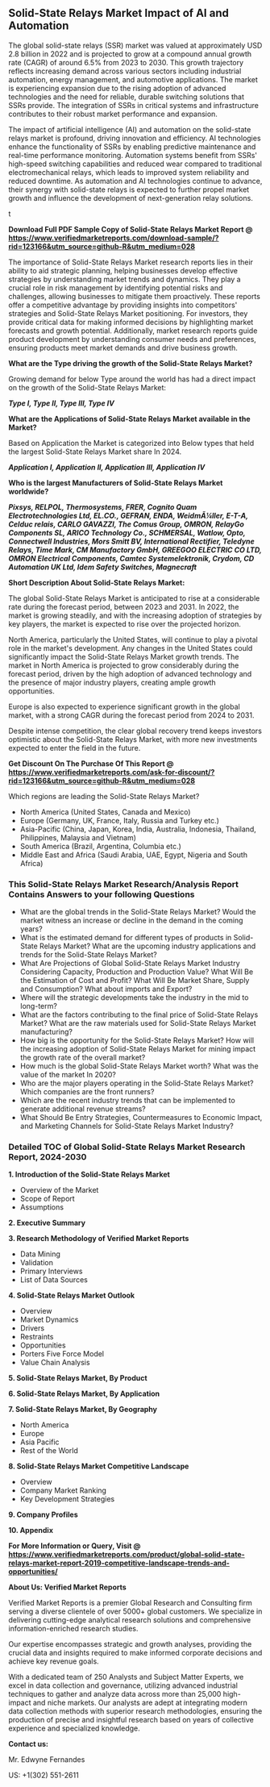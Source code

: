 <h2>Solid-State Relays Market Impact of AI and Automation</h2><p>The global solid-state relays (SSR) market was valued at approximately USD 2.8 billion in 2022 and is projected to grow at a compound annual growth rate (CAGR) of around 6.5% from 2023 to 2030. This growth trajectory reflects increasing demand across various sectors including industrial automation, energy management, and automotive applications. The market is experiencing expansion due to the rising adoption of advanced technologies and the need for reliable, durable switching solutions that SSRs provide. The integration of SSRs in critical systems and infrastructure contributes to their robust market performance and expansion.</p><p>The impact of artificial intelligence (AI) and automation on the solid-state relays market is profound, driving innovation and efficiency. AI technologies enhance the functionality of SSRs by enabling predictive maintenance and real-time performance monitoring. Automation systems benefit from SSRs' high-speed switching capabilities and reduced wear compared to traditional electromechanical relays, which leads to improved system reliability and reduced downtime. As automation and AI technologies continue to advance, their synergy with solid-state relays is expected to further propel market growth and influence the development of next-generation relay solutions.</p>t</p><p id="" class=""><strong>Download Full PDF Sample Copy of Solid-State Relays Market Report @ <a href="https://www.verifiedmarketreports.com/download-sample/?rid=123166&utm_source=github-R&utm_medium=028" target="_blank">https://www.verifiedmarketreports.com/download-sample/?rid=123166&utm_source=github-R&utm_medium=028</a></strong></p><p>The importance of&nbsp;Solid-State Relays Market research reports lies in their ability to aid strategic planning, helping businesses develop effective strategies by understanding market trends and dynamics. They play a crucial role in risk management by identifying potential risks and challenges, allowing businesses to mitigate them proactively. These reports offer a competitive advantage by providing insights into competitors' strategies and Solid-State Relays Market positioning. For investors, they provide critical data for making informed decisions by highlighting market forecasts and growth potential. Additionally, market research reports guide product development by understanding consumer needs and preferences, ensuring products meet market demands and drive business growth.</p><p><strong>What are the&nbsp;Type driving the growth of the Solid-State Relays Market?</strong></p><p id="" class="">Growing demand for below Type around the world has had a direct impact on the growth of the Solid-State Relays Market:</p><em><strong>Type I, Type II, Type III, Type IV</strong></em></p><strong>What are the&nbsp;Applications&nbsp;of Solid-State Relays Market available in the Market?</strong></p><p id="" class="">Based on Application the Market is categorized into Below types that held the largest Solid-State Relays Market share In 2024.</p><em><strong>Application I, Application II, Application III, Application IV</strong></em></p><strong>Who is the largest Manufacturers of Solid-State Relays Market worldwide?</strong></p><p><em><strong>Pixsys, RELPOL, Thermosystems, FRER, Cognito Quam Electrotechnologies Ltd, EL.CO., GEFRAN, ENDA, WeidmÃ¼ller, E-T-A, Celduc relais, CARLO GAVAZZI, The Comus Group, OMRON, RelayGo Components SL, ARICO Technology Co., SCHMERSAL, Watlow, Opto, Connectwell Industries, Mors Smitt BV, International Rectifier, Teledyne Relays, Time Mark, CM Manufactory GmbH, GREEGOO ELECTRIC CO LTD, OMRON Electrical Components, Camtec Systemelektronik, Crydom, CD Automation UK Ltd, Idem Safety Switches, Magnecraft</strong></em></p><p id="" class=""><strong>Short Description About Solid-State Relays Market:</strong></p><p>The global Solid-State Relays Market is anticipated to rise at a considerable rate during the forecast period, between 2023 and 2031. In 2022, the market is growing steadily, and with the increasing adoption of strategies by key players, the market is expected to rise over the projected horizon.</p><p>North America, particularly the United States, will continue to play a pivotal role in the market's development. Any changes in the United States could significantly impact the Solid-State Relays Market growth trends. The market in North America is projected to grow considerably during the forecast period, driven by the high adoption of advanced technology and the presence of major industry players, creating ample growth opportunities.</p><p>Europe is also expected to experience significant growth in the global market, with a strong CAGR during the forecast period from 2024 to 2031.</p><p>Despite intense competition, the clear global recovery trend keeps investors optimistic about the Solid-State Relays Market, with more new investments expected to enter the field in the future.</p><p id="" class=""><strong>Get Discount On The Purchase Of This Report @ <a href="https://www.verifiedmarketreports.com/ask-for-discount/?rid=123166&utm_source=github-R&utm_medium=028" target="_blank">https://www.verifiedmarketreports.com/ask-for-discount/?rid=123166&utm_source=github-R&utm_medium=028</a></strong></p>Which regions are leading the Solid-State Relays Market?</p><ul><li>North America (United States, Canada and Mexico)</li><li>Europe (Germany, UK, France, Italy, Russia and Turkey etc.)</li><li>Asia-Pacific (China, Japan, Korea, India, Australia, Indonesia, Thailand, Philippines, Malaysia and Vietnam)</li><li>South America (Brazil, Argentina, Columbia etc.)</li><li>Middle East and Africa (Saudi Arabia, UAE, Egypt, Nigeria and South Africa)</li></ul><h3 id="" class="">This Solid-State Relays Market Research/Analysis Report Contains Answers to your following Questions</h3><ul><li>What are the global trends in the Solid-State Relays Market? Would the market witness an increase or decline in the demand in the coming years?</li><li>What is the estimated demand for different types of products in Solid-State Relays Market? What are the upcoming industry applications and trends for the Solid-State Relays Market?</li><li>What Are Projections of Global Solid-State Relays Market Industry Considering Capacity, Production and Production Value? What Will Be the Estimation of Cost and Profit? What Will Be Market Share, Supply and Consumption? What about imports and Export?</li><li>Where will the strategic developments take the industry in the mid to long-term?</li><li>What are the factors contributing to the final price of Solid-State Relays Market? What are the raw materials used for Solid-State Relays Market manufacturing?</li><li>How big is the opportunity for the Solid-State Relays Market? How will the increasing adoption of Solid-State Relays Market for mining impact the growth rate of the overall market?</li><li>How much is the global Solid-State Relays Market worth? What was the value of the market In 2020?</li><li>Who are the major players operating in the Solid-State Relays Market? Which companies are the front runners?</li><li>Which are the recent industry trends that can be implemented to generate additional revenue streams?</li><li>What Should Be Entry Strategies, Countermeasures to Economic Impact, and Marketing Channels for Solid-State Relays Market Industry?</li></ul><h3 id="" class="">Detailed TOC of Global Solid-State Relays Market Research Report, 2024-2030</h3><p id="" class=""><strong>1. Introduction of the Solid-State Relays Market</strong></p><ul><li>Overview of the Market</li><li>Scope of Report</li><li>Assumptions</li></ul><p id="" class=""><strong>2. Executive Summary</strong></p><p id="" class=""><strong>3. Research Methodology of Verified Market Reports</strong></p><ul><li>Data Mining</li><li>Validation</li><li>Primary Interviews</li><li>List of Data Sources</li></ul><p id="" class=""><strong>4. Solid-State Relays Market Outlook</strong></p><ul><li>Overview</li><li>Market Dynamics</li><li>Drivers</li><li>Restraints</li><li>Opportunities</li><li>Porters Five Force Model</li><li>Value Chain Analysis</li></ul><p id="" class=""><strong>5. Solid-State Relays Market, By Product</strong></p><p id="" class=""><strong>6. Solid-State Relays Market, By Application</strong></p><p id="" class=""><strong>7. Solid-State Relays Market, By Geography</strong></p><ul><li>North America</li><li>Europe</li><li>Asia Pacific</li><li>Rest of the World</li></ul><p id="" class=""><strong>8. Solid-State Relays Market Competitive Landscape</strong></p><ul><li>Overview</li><li>Company Market Ranking</li><li>Key Development Strategies</li></ul><p id="" class=""><strong>9. Company Profiles</strong></p><p id="" class=""><strong>10. Appendix</strong></p><p id="" class=""><strong>For More Information or Query, Visit @ <a href="https://www.verifiedmarketreports.com/product/global-solid-state-relays-market-report-2019-competitive-landscape-trends-and-opportunities/" target="_blank">https://www.verifiedmarketreports.com/product/global-solid-state-relays-market-report-2019-competitive-landscape-trends-and-opportunities/</a></strong></p><p id="" class=""><strong>About Us: Verified Market Reports</strong></p><p id="" class="">Verified Market Reports is a premier Global Research and Consulting firm serving a diverse clientele of over 5000+ global customers. We specialize in delivering cutting-edge analytical research solutions and comprehensive information-enriched research studies.</p><p id="" class="">Our expertise encompasses strategic and growth analyses, providing the crucial data and insights required to make informed corporate decisions and achieve key revenue goals.</p><p id="" class="">With a dedicated team of 250 Analysts and Subject Matter Experts, we excel in data collection and governance, utilizing advanced industrial techniques to gather and analyze data across more than 25,000 high-impact and niche markets. Our analysts are adept at integrating modern data collection methods with superior research methodologies, ensuring the production of precise and insightful research based on years of collective experience and specialized knowledge.</p><p id="" class=""><strong>Contact us:</strong></p><p id="" class="">Mr. Edwyne Fernandes</p><p id="" class="">US: +1(302) 551-2611</p>
